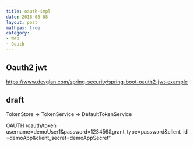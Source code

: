 ```yaml
---
title: oauth-impl
date: 2018-08-08
layout: post
mathjax: true
category:
- Web
- Oauth
---
```

## Oauth2 jwt

https://www.devglan.com/spring-security/spring-boot-oauth2-jwt-example

## draft

TokenStore -> TokenService -> DefaultTokenService

OAUTH 
/oauth/token
username=demoUser1&password=123456&grant_type=password&client_id=demoApp&client_secret=demoAppSecret“